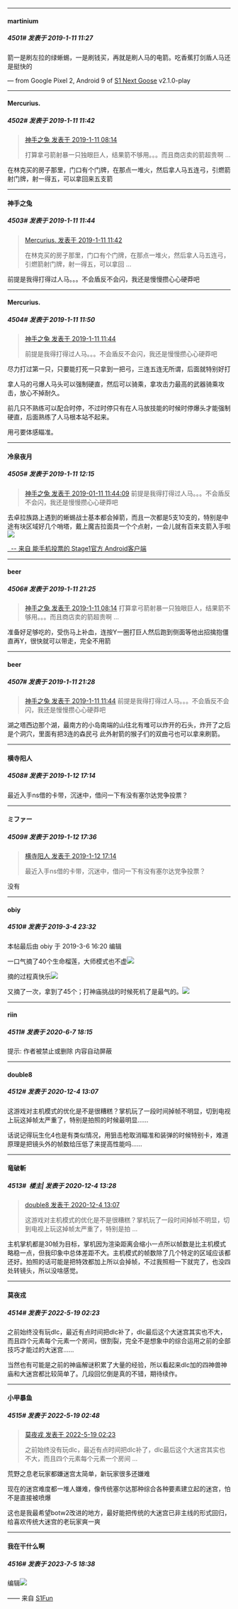 
*****

####  martinium  
##### 4501#       发表于 2019-1-11 11:27

箭一是刷左拉的绿蜥蜴，一是刷钱买，再就是刷人马的电箭。吃香蕉打剑盾人马还是挺快的

— from Google Pixel 2, Android 9 of [S1 Next Goose](https://pan.baidu.com/s/1mi43uRm) v2.1.0-play

*****

####  Mercurius.  
##### 4502#       发表于 2019-1-11 11:42

<blockquote><a href="httphttps://bbs.saraba1st.com/2b/forum.php?mod=redirect&amp;goto=findpost&amp;pid=42233891&amp;ptid=1475847" target="_blank">神手之兔 发表于 2019-1-11 08:14</a>

打算拿弓箭射暴一只独眼巨人，结果箭不够用。。。而且商店卖的箭超贵啊 ...</blockquote>
在林克买的房子那里，门口有个门牌，在那点一堆火，然后拿人马五连弓，引燃箭射门牌，射一得五，可以拿回来五支箭

*****

####  神手之兔  
##### 4503#       发表于 2019-1-11 11:44

<blockquote><a href="httphttps://bbs.saraba1st.com/2b/forum.php?mod=redirect&amp;goto=findpost&amp;pid=42236338&amp;ptid=1475847" target="_blank">Mercurius. 发表于 2019-1-11 11:42</a>

在林克买的房子那里，门口有个门牌，在那点一堆火，然后拿人马五连弓，引燃箭射门牌，射一得五，可以拿回 ...</blockquote>
前提是我得打得过人马。。。不会盾反不会闪，我还是慢慢攒心心硬莽吧

*****

####  Mercurius.  
##### 4504#       发表于 2019-1-11 11:50

<blockquote><a href="httphttps://bbs.saraba1st.com/2b/forum.php?mod=redirect&amp;goto=findpost&amp;pid=42236372&amp;ptid=1475847" target="_blank">神手之兔 发表于 2019-1-11 11:44</a>

前提是我得打得过人马。。。不会盾反不会闪，我还是慢慢攒心心硬莽吧</blockquote>
尽力打过第一只，只要能打死一只拿到一把弓，三连五连无所谓，后面就特别好打

拿人马的弓爆人马头可以强制硬直，然后可以骑乘，拿攻击力最高的武器骑乘攻击，放心不掉耐久。

前几只不熟练可以配合时停，不过时停只有在人马放技能的时候时停爆头才能强制硬直，后面熟练了人马根本站不起来。

用弓要体感瞄准。

*****

####  冷泉夜月  
##### 4505#       发表于 2019-1-11 12:15

<blockquote><a href="httphttps://bbs.saraba1st.com/2b/forum.php?mod=redirect&amp;goto=findpost&amp;pid=42236372&amp;ptid=1475847" target="_blank">神手之兔 发表于 2019-01-11 11:44:09</a>
前提是我得打得过人马。。。不会盾反不会闪，我还是慢慢攒心心硬莽吧</blockquote>去卓拉族路上遇到的蜥蜴战士基本都会掉箭，而且一次都是5支10支的，特别是中途有块区域好几个哨塔，戴上魔吉拉面具一个个点射，一会儿就有百来支箭入手啦<img src="https://static.saraba1st.com/image/smiley/face2017/033.png" referrerpolicy="no-referrer">

[  -- 来自 能手机投票的 Stage1官方 Android客户端](https://www.coolapk.com/apk/140634)

*****

####  beer  
##### 4506#       发表于 2019-1-11 21:25

<blockquote><a href="httphttps://bbs.saraba1st.com/2b/forum.php?mod=redirect&amp;goto=findpost&amp;pid=42233891&amp;ptid=1475847" target="_blank">神手之兔 发表于 2019-1-11 08:14</a>
打算拿弓箭射暴一只独眼巨人，结果箭不够用。。。而且商店卖的箭超贵啊 ...</blockquote>
准备好足够吃的，受伤马上补血，连按Y一圈打巨人然后跑到侧面等他出招擒抱僵直再Y，很快就可以带走，完全不用箭

*****

####  beer  
##### 4507#       发表于 2019-1-11 21:28

<blockquote><a href="httphttps://bbs.saraba1st.com/2b/forum.php?mod=redirect&amp;goto=findpost&amp;pid=42236372&amp;ptid=1475847" target="_blank">神手之兔 发表于 2019-1-11 11:44</a>
前提是我得打得过人马。。。不会盾反不会闪，我还是慢慢攒心心硬莽吧</blockquote>
湖之塔西边那个湖，最南方的小岛南端的山往北有堆可以炸开的石头，炸开了之后是个洞穴，里面有把3连的森民弓
此外射箭的猴子们的双曲弓也可以拿来刷箭。

*****

####  横寺阳人  
##### 4508#       发表于 2019-1-12 17:14

最近入手ns借的卡带，沉迷中，借问一下有没有塞尔达党争投票？

*****

####  ミファー  
##### 4509#       发表于 2019-1-12 17:36

<blockquote><a href="httphttps://bbs.saraba1st.com/2b/forum.php?mod=redirect&amp;goto=findpost&amp;pid=42250830&amp;ptid=1475847" target="_blank">横寺阳人 发表于 2019-1-12 17:14</a>

最近入手ns借的卡带，沉迷中，借问一下有没有塞尔达党争投票？</blockquote>
没有

*****

####  obiy  
##### 4510#       发表于 2019-3-4 23:32

 本帖最后由 obiy 于 2019-3-6 16:20 编辑 

一口气摘了40个生命榴莲，大师模式也不虚<img src="https://static.saraba1st.com/image/smiley/face2017/053.png" referrerpolicy="no-referrer">

摘的过程真快乐<img src="https://static.saraba1st.com/image/smiley/face2017/037.png" referrerpolicy="no-referrer">

又摘了一次，拿到了45个；打神庙挑战的时候死机了是最气的。<img src="https://static.saraba1st.com/image/smiley/face2017/096.png" referrerpolicy="no-referrer">

*****

####  riin  
##### 4511#       发表于 2020-6-7 18:15

提示: 作者被禁止或删除 内容自动屏蔽

*****

####  double8  
##### 4512#       发表于 2020-12-4 13:07

这游戏对主机模式的优化是不是很糟糕？掌机玩了一段时间掉帧不明显，切到电视上玩这掉帧太严重了，特别是拍照的时候最明显……

话说记得玩生化4也是有类似情况，用狙击枪取消瞄准和装弹的时候特别卡，难道原理是把镜头外的帧数给压低了来提高性能吗……

*****

####  竜破斬  
##### 4513#         楼主| 发表于 2020-12-4 13:28

<blockquote><a href="httphttps://bbs.saraba1st.com/2b/forum.php?mod=redirect&amp;goto=findpost&amp;pid=49607148&amp;ptid=1475847" target="_blank">double8 发表于 2020-12-4 13:07</a>

这游戏对主机模式的优化是不是很糟糕？掌机玩了一段时间掉帧不明显，切到电视上玩这掉帧太严重了，特别是拍 ...</blockquote>
主机掌机都是30帧为目标，掌机因为渲染距离会缩小一点所以帧数是比主机模式略稳一点，但我印象中总体差距不大。主机模式的帧数除了几个特定的区域应该都还好。拍照的话可能是把特效都加上所以会掉帧，不过我照相一下就完了，也没四处转镜头，所以没啥感觉。

*****

####  莫夜戎  
##### 4514#       发表于 2022-5-19 02:23

之前始终没有玩dlc，最近有点时间把dlc补了，dlc最后这个大迷宫其实也不大，而且四个元素每个元素一个房间，很割裂，完全不是想象中的综合运用之前的全部技巧才能过的大迷宫……

当然也有可能是之前的神庙解谜积累了大量的经验，所以看起来dlc加的四神兽神庙和大迷宫都比较简单了。几段回忆倒是真的不错，期待续作。

*****

####  小甲暴鱼  
##### 4515#       发表于 2022-5-19 02:48

<blockquote><a href="httphttps://bbs.saraba1st.com/2b/forum.php?mod=redirect&amp;goto=findpost&amp;pid=55902327&amp;ptid=1475847" target="_blank">莫夜戎 发表于 2022-5-19 02:23</a>

之前始终没有玩dlc，最近有点时间把dlc补了，dlc最后这个大迷宫其实也不大，而且四个元素每个元素一个房间 ...</blockquote>
荒野之息老玩家都嫌迷宫太简单，新玩家很多还嫌难

现在的迷宫难度都一堆人嫌难，像传统塞尔达那种综合各种要素建立起的迷宫，怕不是直接被喷爆

这也是我最希望botw2改进的地方，最好能把传统的大迷宫已非主线的形式回归，给喜欢传统大迷宫的老玩家爽一爽

*****

####  我在干什么啊  
##### 4516#       发表于 2023-7-5 18:38

编辑<img src="https://static.saraba1st.com/image/smiley/face2017/007.png" referrerpolicy="no-referrer">

—— 来自 [S1Fun](https://s1fun.koalcat.com)

